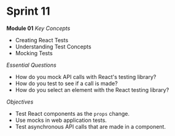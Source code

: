 # Sprint 11
**Module 01**
*Key Concepts*
- Creating React Tests
- Understanding Test Concepts
- Mocking Tests

*Essential Questions*
- How do you mock API calls with React's testing library?
- How do you test to see if a call is made?
- How do you select an element with the React testing library?

*Objectives*
- Test React components as the `props` change.
- Use mocks in web application tests.
- Test asynchronous API calls that are made in a component.